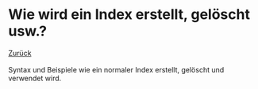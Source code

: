 # Wie wird ein Index erstellt, gelöscht usw.?
[Zurück](../README.md)
<br/><br/>
Syntax und Beispiele wie ein normaler Index erstellt, gelöscht und verwendet wird.